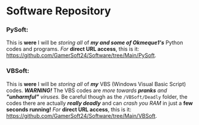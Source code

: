 # Software Repository

### PySoft:
This is **were** I will be *storing all* of ***my and some of Okmeque1's*** Python codes and programs.
*For* **direct URL access**, this is it: https://github.com/GamerSoft24/Software/tree/Main/PySoft.

### VBSoft:
This is **were** I will be *storing all* of ***my*** VBS (Windows Visual Basic Script) codes.
***WARNING!*** The VBS codes are *more towards **pranks** and **"unharmful"** viruses.* Be careful though as the `/VBSoft/Deadly` folder, the codes there are actually ***really deadly*** and can *crash you RAM* in just a **few seconds running!** 
*For* **direct URL access**, this is it: https://github.com/GamerSoft24/Software/tree/Main/VBSoft.
